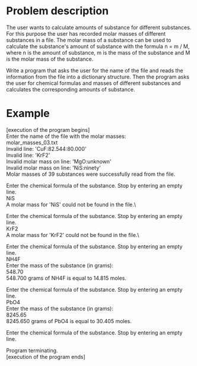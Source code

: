 # Problem description
The user wants to calculate amounts of substance for different substances. For this purpose the user has recorded molar masses of different substances in a file. The molar mass of a substance can be used to calculate the substance's amount of substance with the formula n = m / M, where n is the amount of substance, m is the mass of the substance and M is the molar mass of the substance.

Write a program that asks the user for the name of the file and reads the information from the file into a dictionary structure. Then the program asks the user for chemical formulas and masses of different substances and calculates the corresponding amounts of substance.
# Example
[execution of the program begins]\
Enter the name of the file with the molar masses:\
molar_masses_03.txt\
Invalid line: 'CuF:82.544:80.000'\
Invalid line: 'KrF2'\
Invalid molar mass on line: 'MgO:unknown'\
Invalid molar mass on line: 'NiS:ninety'\
Molar masses of 39 substances were successfully read from the file.

Enter the chemical formula of the substance. Stop by entering an empty line.\
NiS\
A molar mass for 'NiS' could not be found in the file.\

Enter the chemical formula of the substance. Stop by entering an empty line.\
KrF2\
A molar mass for 'KrF2' could not be found in the file.\

Enter the chemical formula of the substance. Stop by entering an empty line.\
NH4F\
Enter the mass of the substance (in grams):\
548.70\
548.700 grams of NH4F is equal to 14.815 moles.

Enter the chemical formula of the substance. Stop by entering an empty line.\
PbO4\
Enter the mass of the substance (in grams):\
8245.65\
8245.650 grams of PbO4 is equal to 30.405 moles.

Enter the chemical formula of the substance. Stop by entering an empty line.

Program terminating.\
[execution of the program ends]
